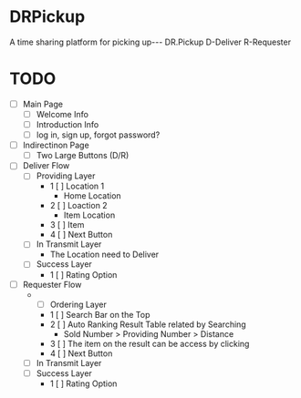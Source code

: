 # DRPickup
A time sharing platform for picking up--- DR.Pickup
  D-Deliver
  R-Requester


# TODO
- [ ] Main Page
  - [ ] Welcome Info
  - [ ] Introduction Info
  - [ ] log in, sign up, forgot password?
- [ ] Indirectinon Page
  - [ ] Two Large Buttons (D/R)
- [ ] Deliver Flow
  - [ ] Providing Layer
    - 1 [ ] Location 1
      - Home Location
    - 2 [ ] Loaction 2
      - Item Location
    - 3 [ ] Item
    - 4 [ ] Next Button
  - [ ] In Transmit Layer
    - The Location need to Deliver 
  - [ ] Success Layer
    - 1 [ ] Rating Option
- [ ] Requester Flow
  - - [ ] Ordering Layer
    - 1 [ ] Search Bar on the Top
    - 2 [ ] Auto Ranking Result Table related by Searching
      - Sold Number > Providing Number > Distance
    - 3 [ ] The item on the result can be access by clicking
    - 4 [ ] Next Button
  - [ ] In Transmit Layer
  - [ ] Success Layer
    - 1 [ ] Rating Option
